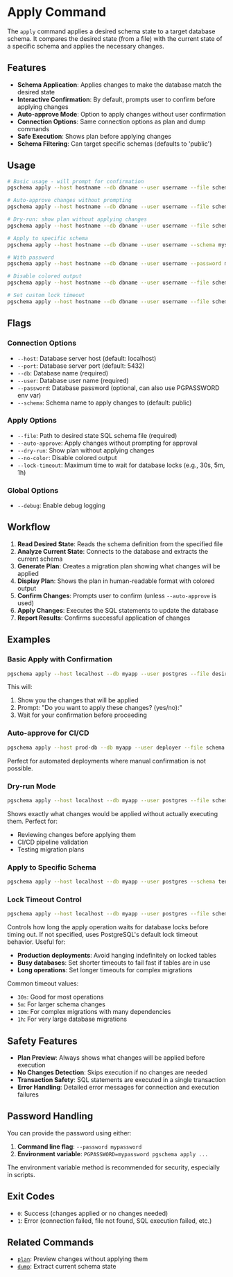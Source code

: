 # Apply Command

The `apply` command applies a desired schema state to a target database schema. It compares the desired state (from a file) with the current state of a specific schema and applies the necessary changes.

## Features

- **Schema Application**: Applies changes to make the database match the desired state
- **Interactive Confirmation**: By default, prompts user to confirm before applying changes
- **Auto-approve Mode**: Option to apply changes without user confirmation
- **Connection Options**: Same connection options as plan and dump commands
- **Safe Execution**: Shows plan before applying changes
- **Schema Filtering**: Can target specific schemas (defaults to 'public')

## Usage

```bash
# Basic usage - will prompt for confirmation
pgschema apply --host hostname --db dbname --user username --file schema.sql

# Auto-approve changes without prompting
pgschema apply --host hostname --db dbname --user username --file schema.sql --auto-approve

# Dry-run: show plan without applying changes
pgschema apply --host hostname --db dbname --user username --file schema.sql --dry-run

# Apply to specific schema
pgschema apply --host hostname --db dbname --user username --schema myschema --file schema.sql

# With password
pgschema apply --host hostname --db dbname --user username --password mypassword --file schema.sql

# Disable colored output
pgschema apply --host hostname --db dbname --user username --file schema.sql --no-color

# Set custom lock timeout
pgschema apply --host hostname --db dbname --user username --file schema.sql --lock-timeout 5m
```

## Flags

### Connection Options
- `--host`: Database server host (default: localhost)
- `--port`: Database server port (default: 5432)
- `--db`: Database name (required)
- `--user`: Database user name (required)
- `--password`: Database password (optional, can also use PGPASSWORD env var)
- `--schema`: Schema name to apply changes to (default: public)

### Apply Options
- `--file`: Path to desired state SQL schema file (required)
- `--auto-approve`: Apply changes without prompting for approval
- `--dry-run`: Show plan without applying changes
- `--no-color`: Disable colored output
- `--lock-timeout`: Maximum time to wait for database locks (e.g., 30s, 5m, 1h)

### Global Options
- `--debug`: Enable debug logging

## Workflow

1. **Read Desired State**: Reads the schema definition from the specified file
2. **Analyze Current State**: Connects to the database and extracts the current schema
3. **Generate Plan**: Creates a migration plan showing what changes will be applied
4. **Display Plan**: Shows the plan in human-readable format with colored output
5. **Confirm Changes**: Prompts user to confirm (unless `--auto-approve` is used)
6. **Apply Changes**: Executes the SQL statements to update the database
7. **Report Results**: Confirms successful application of changes

## Examples

### Basic Apply with Confirmation
```bash
pgschema apply --host localhost --db myapp --user postgres --file desired_schema.sql
```

This will:
1. Show you the changes that will be applied
2. Prompt: "Do you want to apply these changes? (yes/no):"
3. Wait for your confirmation before proceeding

### Auto-approve for CI/CD
```bash
pgschema apply --host prod-db --db myapp --user deployer --file schema.sql --auto-approve
```

Perfect for automated deployments where manual confirmation is not possible.

### Dry-run Mode
```bash
pgschema apply --host localhost --db myapp --user postgres --file schema.sql --dry-run
```

Shows exactly what changes would be applied without actually executing them. Perfect for:
- Reviewing changes before applying them
- CI/CD pipeline validation
- Testing migration plans

### Apply to Specific Schema
```bash
pgschema apply --host localhost --db myapp --user postgres --schema tenant1 --file tenant_schema.sql
```

### Lock Timeout Control
```bash
pgschema apply --host localhost --db myapp --user postgres --file schema.sql --lock-timeout 5m
```

Controls how long the apply operation waits for database locks before timing out. If not specified, uses PostgreSQL's default lock timeout behavior. Useful for:
- **Production deployments**: Avoid hanging indefinitely on locked tables
- **Busy databases**: Set shorter timeouts to fail fast if tables are in use
- **Long operations**: Set longer timeouts for complex migrations

Common timeout values:
- `30s`: Good for most operations
- `5m`: For larger schema changes
- `10m`: For complex migrations with many dependencies
- `1h`: For very large database migrations

## Safety Features

- **Plan Preview**: Always shows what changes will be applied before execution
- **No Changes Detection**: Skips execution if no changes are needed
- **Transaction Safety**: SQL statements are executed in a single transaction
- **Error Handling**: Detailed error messages for connection and execution failures

## Password Handling

You can provide the password using either:

1. **Command line flag**: `--password mypassword`
2. **Environment variable**: `PGPASSWORD=mypassword pgschema apply ...`

The environment variable method is recommended for security, especially in scripts.

## Exit Codes

- `0`: Success (changes applied or no changes needed)
- `1`: Error (connection failed, file not found, SQL execution failed, etc.)

## Related Commands

- [`plan`](../plan/README.md): Preview changes without applying them
- [`dump`](../dump/README.md): Extract current schema state